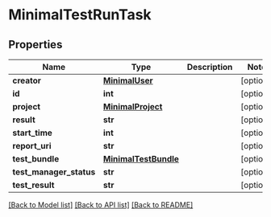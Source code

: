 # MinimalTestRunTask

## Properties
Name | Type | Description | Notes
------------ | ------------- | ------------- | -------------
**creator** | [**MinimalUser**](MinimalUser.md) |  | [optional] 
**id** | **int** |  | [optional] 
**project** | [**MinimalProject**](MinimalProject.md) |  | [optional] 
**result** | **str** |  | [optional] 
**start_time** | **int** |  | [optional] 
**report_uri** | **str** |  | [optional] 
**test_bundle** | [**MinimalTestBundle**](MinimalTestBundle.md) |  | [optional] 
**test_manager_status** | **str** |  | [optional] 
**test_result** | **str** |  | [optional] 

[[Back to Model list]](../README.md#documentation-for-models) [[Back to API list]](../README.md#documentation-for-api-endpoints) [[Back to README]](../README.md)



